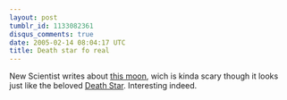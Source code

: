 ```yaml
---
layout: post
tumblr_id: 1133082361
disqus_comments: true
date: 2005-02-14 08:04:17 UTC
title: Death star fo real
---
```


New Scientist writes about <a href="http://www.newscientist.com/article.ns?id=dn6999" target="_blank">this moon</a>, wich is kinda scary though it looks just like the beloved <a href="http://www.starwars.com/databank/location/deathstar/" target="_blank">Death Star</a>. Interesting indeed.
